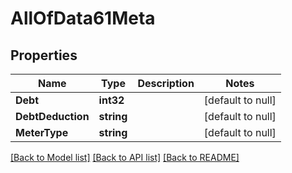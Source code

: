 # AllOfData61Meta

## Properties
Name | Type | Description | Notes
------------ | ------------- | ------------- | -------------
**Debt** | **int32** |  | [default to null]
**DebtDeduction** | **string** |  | [default to null]
**MeterType** | **string** |  | [default to null]

[[Back to Model list]](../README.md#documentation-for-models) [[Back to API list]](../README.md#documentation-for-api-endpoints) [[Back to README]](../README.md)

